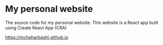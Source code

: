 # My personal website
The source code for my personal website. This website is a React app built using Create React App (CRA)

https://mchaharbaghi.github.io
